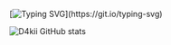 [![Typing SVG](https://readme-typing-svg.demolab.com?font=Fira+Code&pause=1000&color=A10404&width=435&lines=Hello%2C+i'm+Daki!)](https://git.io/typing-svg)

![D4kii GitHub stats](https://github-readme-stats.vercel.app/api?username=D4kii&show_icons=true&theme=cobalt)
